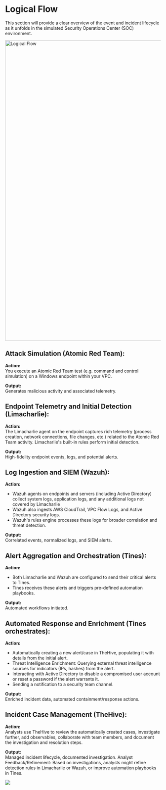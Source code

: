 # Logical Flow 
This section will provide a clear overview of the event and incident lifecycle as it unfolds in the simulated Security Operations Center (SOC) environment.

<img width="870" height="971" alt="Logical Flow" src="https://github.com/user-attachments/assets/817ab210-8a23-47fc-8c12-695768e65eee" />

## Attack Simulation (Atomic Red Team):

**Action:**      
You execute an Atomic Red Team test (e.g. command and control simulation) on a Windows endpoint within your VPC.

**Output:**       
Generates malicious activity and associated telemetry.

## Endpoint Telemetry and Initial Detection (Limacharlie):

**Action:**       
The Limacharlie agent on the endpoint captures rich telemetry (process creation, network connections, file changes, etc.) related to the Atomic Red Team activity. Limacharlie's built-in rules perform initial detection.

**Output:**           
High-fidelity endpoint events, logs, and potential alerts.

## Log Ingestion and SIEM (Wazuh):

**Action:**      
- Wazuh agents on endpoints and servers (including Active Directory) collect system logs, application logs, and any additional logs not covered by Limacharlie
- Wazuh also ingests AWS CloudTrail, VPC Flow Logs, and Active Directory security logs.
- Wazuh's rules engine processes these logs for broader correlation and threat detection.

**Output:**    
Correlated events, normalized logs, and SIEM alerts.

## Alert Aggregation and Orchestration (Tines):

**Action:**      
- Both Limacharlie and Wazuh are configured to send their critical alerts to Tines.
- Tines receives these alerts and triggers pre-defined automation playbooks.

**Output:**         
Automated workflows initiated.

## Automated Response and Enrichment (Tines orchestrates):

**Action:**         
- Automatically creating a new alert/case in TheHive, populating it with details from the initial alert.
- Threat Intelligence Enrichment: Querying external threat intelligence sources for indicators (IPs, hashes) from the alert.
- Interacting with Active Directory to disable a compromised user account or reset a password if the alert warrants it.
- Sending a notification to a security team channel.

**Output:**       
Enriched incident data, automated containment/response actions.

## Incident Case Management (TheHive):

**Action:**     
Analysts use TheHive to review the automatically created cases, investigate further, add observables, collaborate with team members, and document the investigation and resolution steps.

**Output:**      
Managed incident lifecycle, documented investigation.
Analyst Feedback/Refinement: Based on investigations, analysts might refine detection rules in Limacharlie or Wazuh, or improve automation playbooks in Tines.

<a href ="https://github.com/TIN0-m/Home-Lab/blob/main/Network_Architecture.md"><img src="https://img.shields.io/badge/-Next%20Section-FF0000?&style=for-the-badge&logoColor=white" /><a/>

